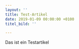 ```yaml
---
layout: ''
title: Test-Artikel
date: 2019-01-09 00:00:00 +0100
titel_bild: ''

---
```

Das ist ein Testartikel